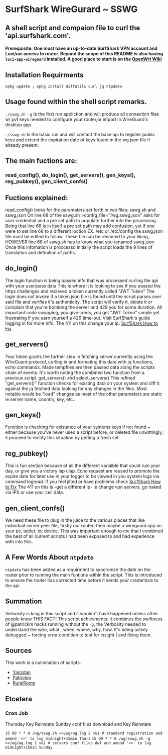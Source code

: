 # SurfShark WireGurard ~ SSWG

## A shell script and compaion file to curl the 'api.surfshark.com'.
#### Prerequisite: One must have an up-to-date SurfShark VPN account and Luci/uci access to router. Beyond the scope of this README is also having `luci-app-wireguard` installed.  A good place to start is on the [OpenWrt Wiki](https://openwrt.org/docs/guide-user/services/vpn/wireguard/client#preparation)

## Installation Requirments
`opkg update ; opkg install diffutils curl jq ntpdate`
## Usage found within the shell script remarks.
`./sswg.sh -g`  Is the first run appliction and will produce all connection files w/ pvt keys needed to configure your router,or import in WireGuard's desktop app.

`./sswg.sh`  Is the basic run and will contact the base api to register public keys and extend the expiration date of keys found in the wg.json file if already present.





## The main fuctions are:
###    read_config(), do_login(), get_servers(), gen_keys(), reg_pubkey(), gen_client_confs()

## Fuctions explained:
read_config()
looks for the paramaters set forth in two files: sswg.sh and sswg.json
On line 68 of the sswg.sh >config_file="/wg.sswg.json" asks for user credential and a pre set path to populate
further into the processing. Being that line 68 is in itself a pre set path may add
confusion, yet if one were to set line 68 to a different loction
EX. /etc or /etc/config the sswg.json file must be edited to follow.
These file can be renamed to your liking, HOWEVER line 68 of sswg.sh has to know what you renamed sswg.json
Once this infomation is proccessd initially the script loads the 9 lines of translation and definition of paths.

##  do_login()
The login function is being passed info that was processed curling the api with your user/pass data
This is where it is looking to see if you passed the https challenges and recieved a token currently called "JWT Token"
The login does not invoke if a token.json file is found until the script parses over said file and verifies it's
authenticity. The script will verify it, delete it or complain that you're bombing the server
and 429 you for some duration. All important code swapping, you give creds, you get "JWT Token"
simple yet frustrating if you earn yourself a 429 time-out.
Visit SurfShark's guide logging in for more info.  The 411 on this change your ip.
[SurfShark How to Fix](https://support.surfshark.com/hc/en-us/articles/360010864959-How-to-fix-website-app-login-issues-)

##  get_servers()
Your token grants the further step in fetching server currently using the WireGuard protocol,
curling in and formating this date with jq functions, echo commands. Made tempfiles are then passed
data along the scripts chain of events. It's worth noting the combined two function from a previous script.
get_servers() and select_servers()  This refined "get_servers()" function
checks for existing data on your system and diff it against the jq fetched data looking for any changes in the files.
Most notable would be "load" changes as most of the other parameters are static ie server name, country, key, etc..

##  gen_keys()
Function is checking for existance of your systems keys if not found ~ either because you've never used
a script before, or deleted file unwittingly; it proceed to rectify this situation by getting a fresh set.

##  reg_pubkey()
This is fun section because of all the different varialble that could ruin your day,
or give you a victory lap clap.  Echo request are reused to promote the expire date for later use in your
logger to be viewed in you system logs via command logread.  If you feel jilted or have problems check
[SurfShark How to Fix](https://support.surfshark.com/hc/en-us/articles/360010864959-How-to-fix-website-app-login-issues-)
The 411 on this is -get a different ip- ie change vpn servers, go naked via IPS or use your cell data.

##  gen_client_confs()
We need these file to plug in the juice to the various places that like individual server peer file,
firstly our router; then maybe a wireguard app on your pc, tablet, iot device. This was important enough to
me that I combined the best of all current scripts I had been exposed to and had experience with into this.

## A  Few Words About `ntpdate`
`ntpdate` has been added as a requirment to syncronize the date on the router prior to running the main funtions within the script. This is introduced to ensure the router has corrected time before it sends your credentials to the api.

##  Summation
Verbosity is king in this script and it wouldn't have happened unless other people knew THIS FACT!
This script achievments: it combines the swiftness of @patrickm hacks running without the `-g`, the Verbosity needed to understand the who, what , when, where, why, how. It's being activly debugged ~ forcing error condition to test for insight | and fixing them.


## Sources 
This work is a culmination of scripts.
* [Yanzdan](https://github.com/yazdan/openwrt-surfshark-wireguard)
* [Patrickm](https://gist.github.com/trickapm)
* [RuralRoots](https://github.com/ruralroots/openwrt-surfshark-wireguard)


## Etcetera
### Cron Job
Thursday Key Reinstate Sunday conf files download and Key Reinstate

`15 00 * * 4 /wg/sswg.sh >>/wg/wg.log 2 >&1 # standard registration and amend '>>' to log midnight+15min Thurs`
`15 00 * * 0 /wg/sswg.sh -g >>/wg/wg.log 2 >&1 # servers conf files dwl and amend '>>' to log midnight+15min Sunday`


